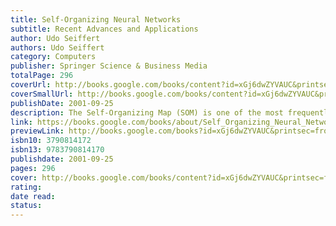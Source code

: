 ```yaml
---
title: Self-Organizing Neural Networks
subtitle: Recent Advances and Applications
author: Udo Seiffert
authors: Udo Seiffert
category: Computers
publisher: Springer Science & Business Media
totalPage: 296
coverUrl: http://books.google.com/books/content?id=xGj6dwZYVAUC&printsec=frontcover&img=1&zoom=1&edge=curl&source=gbs_api
coverSmallUrl: http://books.google.com/books/content?id=xGj6dwZYVAUC&printsec=frontcover&img=1&zoom=5&edge=curl&source=gbs_api
publishDate: 2001-09-25
description: The Self-Organizing Map (SOM) is one of the most frequently used architectures for unsupervised artificial neural networks. Introduced by Teuvo Kohonen in the 1980s, SOMs have been developed as a very powerful method for visualization and unsupervised classification tasks by an active and innovative community of interna tional researchers. A number of extensions and modifications have been developed during the last two decades. The reason is surely not that the original algorithm was imperfect or inad equate. It is rather the universal applicability and easy handling of the SOM. Com pared to many other network paradigms, only a few parameters need to be arranged and thus also for a beginner the network leads to useful and reliable results. Never theless there is scope for improvements and sophisticated new developments as this book impressively demonstrates. The number of published applications utilizing the SOM appears to be unending. As the title of this book indicates, the reader will benefit from some of the latest the oretical developments and will become acquainted with a number of challenging real-world applications. Our aim in producing this book has been to provide an up to-date treatment of the field of self-organizing neural networks, which will be ac cessible to researchers, practitioners and graduated students from diverse disciplines in academics and industry. We are very grateful to the father of the SOMs, Professor Teuvo Kohonen for sup porting this book and contributing the first chapter.
link: https://books.google.com/books/about/Self_Organizing_Neural_Networks.html?hl=&id=xGj6dwZYVAUC
previewLink: http://books.google.com/books?id=xGj6dwZYVAUC&printsec=frontcover&dq=networks&hl=&as_pt=BOOKS&cd=2&source=gbs_api
isbn10: 3790814172
isbn13: 9783790814170
publishdate: 2001-09-25
pages: 296
cover: http://books.google.com/books/content?id=xGj6dwZYVAUC&printsec=frontcover&img=1&zoom=1&edge=curl&source=gbs_api
rating: 
date read: 
status:
---
```

